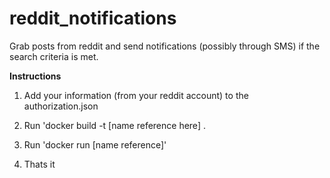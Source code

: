 # reddit_notifications
Grab posts from reddit and send notifications (possibly through SMS) if the search criteria is met.

**Instructions**

1. Add your information (from your reddit account) to the authorization.json

2. Run 'docker build -t [name reference here] .

3. Run 'docker run [name reference]'

4. Thats it